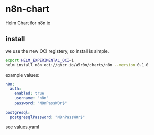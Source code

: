 # n8n-chart
Helm Chart for n8n.io

## install 
we use the new OCI registery,
so install is simple.

```bash
export HELM_EXPERIMENTAL_OCI=1
helm install n8n oci://ghcr.io/a5r0n/charts/n8n --version 0.1.0
```
example values:
```yaml
n8n:
  auth:
    enabled: true
    username: "n8n"
    password: "N8nPassW0r$"
  
postgresql:
  postgresqlPassword: "N8nPassW0r$"
```

see [values.yaml](./n8n/values.yaml)
